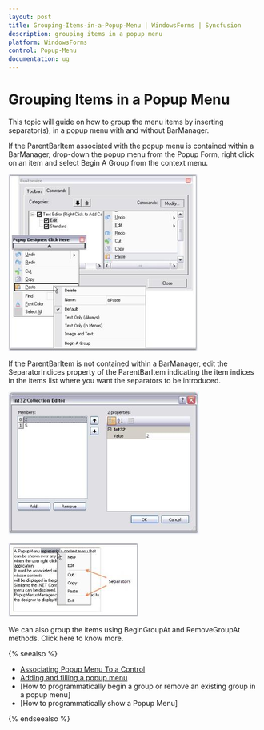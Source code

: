 ```yaml
---
layout: post
title: Grouping-Items-in-a-Popup-Menu | WindowsForms | Syncfusion
description: grouping items in a popup menu
platform: WindowsForms
control: Popup-Menu
documentation: ug
---
```


# Grouping Items in a Popup Menu

This topic will guide on how to group the menu items by inserting separator(s), in a popup menu with and without BarManager.

If the ParentBarItem associated with the popup menu is contained within a BarManager, drop-down the popup menu from the Popup Form, right click on an item and select Begin A Group from the context menu.

![](Grouping-Items-in-a-Popup-Menu_images/Grouping-Items-in-a-Popup-Menu_img1.jpeg)



If the ParentBarItem is not contained within a BarManager, edit the SeparatorIndices property of the ParentBarItem indicating the item indices in the items list where you want the separators to be introduced. 

![](Grouping-Items-in-a-Popup-Menu_images/Grouping-Items-in-a-Popup-Menu_img2.jpeg)



![](Grouping-Items-in-a-Popup-Menu_images/Grouping-Items-in-a-Popup-Menu_img3.jpeg)



We can also group the items using BeginGroupAt and RemoveGroupAt methods. Click here to know more.

{% seealso %}

* [Associating Popup Menu To a Control](http://docs.syncfusion.com/windowsforms/popupmenu/associating-popup-menu-to-a-control)
* [Adding and filling a popup menu](http://docs.syncfusion.com/windowsforms/popupmenu/adding-and-filling-a-popupmenu)
* [How to programmatically begin a group or remove an existing group in a popup menu]
* [How to programmatically show a Popup Menu]

{% endseealso %}